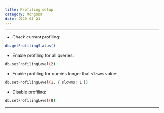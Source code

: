 ```yaml
---
title: Profiling setup
category: MongoDB
date: 2020-03-21
---
```


-----
* Check current profiling:
```bash
db.getProfilingStatus()
```

* Enable profiling for all queries:
```bash
db.setProfilingLevel(2)
```

* Enable profiling for queries longer that `slowms` value:
```bash
db.setProfilingLevel(1, { slowms: 1 })
```

* Disable profiling:
```bash
db.setProfilingLevel(0)
```

-----
